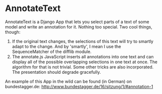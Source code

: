 AnnotateText
========

AnnotateText is a Django App that lets you select parts of a text of some model and write an annotation for it. Nothing too special. Two cool things, though:

 1. If the original text changes, the selections of this text will try to smartly adapt to the change. And by 'smartly', I mean I use the SequenceMatcher of the difflib module.
 2. The annotate.js JavaScript inserts all annotations into one text and can display all of the possible overlapping selections in one text at once. The algorithm for that is not trivial. Some other tricks are also incorporated. The presentation should degrade gracefully.

An example of this App in the wild can be found (in German) on bundestagger.de: http://www.bundestagger.de/16/sitzung/1/#annotation-1